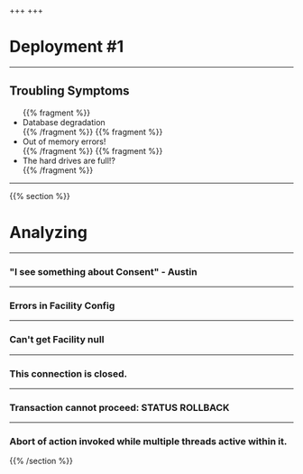 +++
+++

# Deployment #1

---
## Troubling Symptoms
<ul>
{{% fragment %}}<li> Database degradation </li>{{% /fragment %}}
{{% fragment %}}<li> Out of memory errors! </li>{{% /fragment %}}
{{% fragment %}}<li> The hard drives are full!? </li>{{% /fragment %}}
</ul>


---
{{% section %}}
# Analyzing

---
### "I see something about Consent" - Austin

---
### Errors in Facility Config

---
### Can't get Facility null

---
### This connection is closed.

---
### Transaction cannot proceed: STATUS ROLLBACK

---
### Abort of action invoked while multiple threads active within it.

{{% /section %}}
